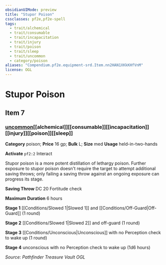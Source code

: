 ```yaml
---
obsidianUIMode: preview
title: "Stupor Poison"
cssclasses: pf2e,pf2e-spell
tags:
  - trait/alchemical
  - trait/consumable
  - trait/incapacitation
  - trait/injury
  - trait/poison
  - trait/sleep
  - trait/uncommon
  - category/poison
aliases: "Compendium.pf2e.equipment-srd.Item.nn2HAN1XKkKHfVnM"
license: OGL
---
```

# Stupor Poison
## Item 7
### [uncommon](uncommon "Uncommon Rarity Trait")[[alchemical]][[consumable]][[incapacitation]][[injury]][[poison]][[sleep]]

**Category** poison; 
**Price** 16 gp; 
**Bulk** L; **Size** med
**Usage** held-in-two-hands

**Activate** `pf2:2` Interact

Stupor poison is a more potent distillation of lethargy poison. Further exposure to stupor poison doesn't require the target to attempt additional saving throws; only failing a saving throw against an ongoing exposure can progress its stage.

**Saving Throw** DC 20 Fortitude check

**Maximum Duration** 6 hours

**Stage 1** [[Conditions/Slowed 1|Slowed 1]] and [[Conditions/Off-Guard|Off-Guard]] (1 round)

**Stage 2** [[Conditions/Slowed 1|Slowed 2]] and off-guard (1 round)

**Stage 3** [[Conditions/Unconscious|Unconscious]] with no Perception check to wake up (1 round)

**Stage 4** unconscious with no Perception check to wake up (1d6 hours)

*Source: Pathfinder Treasure Vault*
*OGL*
